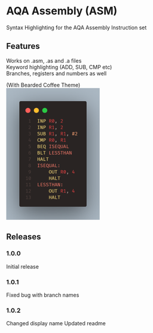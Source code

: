 # AQA Assembly (ASM)
Syntax Highlighting for the AQA Assembly Instruction set

## Features
Works on .asm, .as and .a files<br>
Keyword highlighting (ADD, SUB, CMP etc)<br>
Branches, registers and numbers as well

(With Bearded Coffee Theme)<br>
<img src="images/example1.png" width="250px"></img>

## Releases
### 1.0.0
Initial release
### 1.0.1
Fixed bug with branch names
### 1.0.2
Changed display name
Updated readme